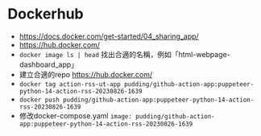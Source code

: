 # Dockerhub

- https://docs.docker.com/get-started/04_sharing_app/
- https://hub.docker.com/
- `docker image ls | head` 找出合適的名稱，例如「html-webpage-dashboard_app」
- 建立合適的repo https://hub.docker.com/
- `docker tag action-rss-ut-app pudding/github-action-app:puppeteer-python-14-action-rss-20230826-1639`
- `docker push pudding/github-action-app:puppeteer-python-14-action-rss-20230826-1639`
- 修改docker-compose.yaml `image: pudding/github-action-app:puppeteer-python-14-action-rss-20230826-1639`